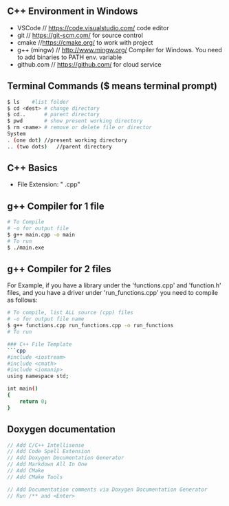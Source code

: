 ## C++ Environment in Windows
- VSCode    // https://code.visualstudio.com/  code editor
- git   //  https://git-scm.com/  for source control
- cmake //https://cmake.org/  to work with project
- g++ (mingw)   // http://www.mingw.org/  Compiler for Windows.  You need to add binaries to PATH env. variable
- github.com // https://github.com/ for cloud service


## Terminal Commands ($ means terminal prompt)
```bash
$ ls	#list folder
$ cd <dest>	# change directory
$ cd..		# parent directory
$ pwd		# show present working directory
$ rm <name>	# remove or delete file or director
System
. (one dot)	//present working directory
.. (two dots)	//parent directory
```

## C++ Basics
- File Extension: " .cpp"

## g++ Compiler for 1 file
```bash
# To Compile
# -o for output file
$ g++ main.cpp -o main
# To run
$ ./main.exe
```

## g++ Compiler for 2 files
For Example, if you have a library under the 'functions.cpp' and 'function.h' files, and you have a driver under 'run_functions.cpp' you need to compile as follows:
```bash
# To compile, list ALL source (cpp) files
# -o for output file name
$ g++ functions.cpp run_functions.cpp -o run_functions
# To run

### C++ File Template
```cpp
#include <iostream>
#include <cmath>
#include <iomanip>
using namespace std;

int main()
{
    return 0;
}
```

## Doxygen documentation
```cpp
// Add C/C++ Intellisense
// Add Code Spell Extension
// Add Doxygen Documentation Generator
// Add Markdown All In One
// Add CMake
// Add CMake Tools

// Add Documentation comments via Doxygen Documentation Generator
// Run /** and <Enter>
```